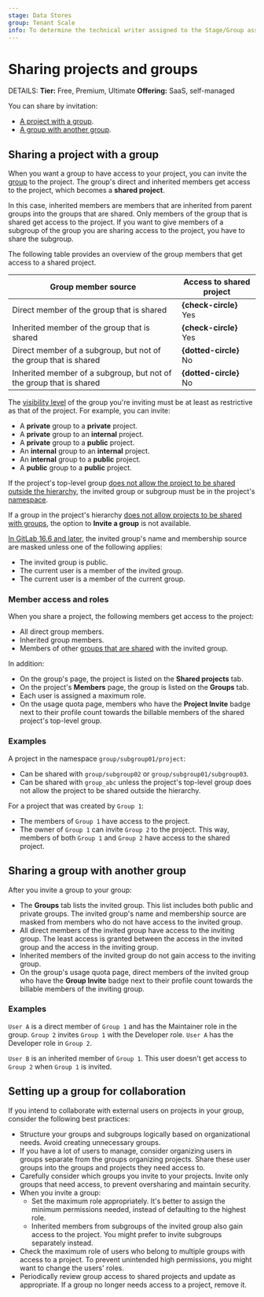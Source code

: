 ```yaml
---
stage: Data Stores
group: Tenant Scale
info: To determine the technical writer assigned to the Stage/Group associated with this page, see https://handbook.gitlab.com/handbook/product/ux/technical-writing/#assignments
---
```


# Sharing projects and groups

DETAILS:
**Tier:** Free, Premium, Ultimate
**Offering:** SaaS, self-managed

You can share by invitation:

- [A project with a group](share_project_with_groups.md).
- [A group with another group](../../group/manage.md#share-a-group-with-another-group).

## Sharing a project with a group

When you want a group to have access to your project,
you can invite the [group](../../group/index.md) to the project.
The group's direct and inherited members get access to the project, which becomes a **shared project**.

In this case, inherited members are members that are inherited from parent groups into the groups that are shared.
Only members of the group that is shared get access to the project.
If you want to give members of a subgroup of the group you are sharing access to the project, you have to share the subgroup.

The following table provides an overview of the group members that get access to a shared project.

| Group member source                                                 | Access to shared project |
|---------------------------------------------------------------------|--------------------------|
| Direct member of the group that is shared                           | **{check-circle}** Yes   |
| Inherited member of the group that is shared                        | **{check-circle}** Yes   |
| Direct member of a subgroup, but not of the group that is shared    | **{dotted-circle}** No   |
| Inherited member of a subgroup, but not of the group that is shared | **{dotted-circle}** No   |

The [visibility level](../../public_access.md) of the group you're inviting must be at least as restrictive as that of the project.
For example, you can invite:

- A **private** group to a **private** project.
- A **private** group to an **internal** project.
- A **private** group to a **public** project.
- An **internal** group to an **internal** project.
- An **internal** group to a **public** project.
- A **public** group to a **public** project.

If the project's top-level group [does not allow the project to be shared outside the hierarchy](../../group/access_and_permissions.md#prevent-group-sharing-outside-the-group-hierarchy), the invited group or subgroup must be in the project's [namespace](../../namespace/index.md).

If a group in the project's hierarchy [does not allow projects to be shared with groups](../../group/access_and_permissions.md#prevent-a-project-from-being-shared-with-groups), the option to **Invite a group** is not available.

[In GitLab 16.6 and later](https://gitlab.com/gitlab-org/gitlab/-/merge_requests/134623),
the invited group's name and membership source are masked unless one of the following applies:

- The invited group is public.
- The current user is a member of the invited group.
- The current user is a member of the current group.

### Member access and roles

When you share a project, the following members get access to the project:

- All direct group members.
- Inherited group members.
- Members of other [groups that are shared](../../group/manage.md#share-a-group-with-another-group) with the invited group.

In addition:

- On the group's page, the project is listed on the **Shared projects** tab.
- On the project's **Members** page, the group is listed on the **Groups** tab.
- Each user is assigned a maximum role.
- On the usage quota page, members who have the **Project Invite** badge next to their profile count towards the billable members of the shared project's top-level group.

### Examples

A project in the namespace `group/subgroup01/project`:

- Can be shared with `group/subgroup02` or `group/subgroup01/subgroup03`.
- Can be shared with `group_abc` unless the project's top-level group does not allow the project to be shared outside the hierarchy.

For a project that was created by `Group 1`:

- The members of `Group 1` have access to the project.
- The owner of `Group 1` can invite `Group 2` to the project.
  This way, members of both `Group 1` and `Group 2` have access to the shared project.

## Sharing a group with another group

After you invite a group to your group:

- The **Groups** tab lists the invited group. This list includes both public and private groups. The invited group's name and membership source are masked from members who do not have access to the invited group.
- All direct members of the invited group have access to the inviting group.
  The least access is granted between the access in the invited group and the access in the inviting group.
- Inherited members of the invited group do not gain access to the inviting group.
- On the group's usage quota page, direct members of the invited group who have the **Group Invite** badge
  next to their profile count towards the billable members of the inviting group.

### Examples

`User A` is a direct member of `Group 1` and has the Maintainer role in the group.
`Group 2` invites `Group 1` with the Developer role.
`User A` has the Developer role in `Group 2`.

`User B` is an inherited member of `Group 1`. This user doesn't get access to `Group 2` when `Group 1` is invited.

## Setting up a group for collaboration

If you intend to collaborate with external users on projects in your group, consider the following best practices:

- Structure your groups and subgroups logically based on organizational needs. Avoid creating unnecessary groups.
- If you have a lot of users to manage, consider organizing users in groups separate from the groups organizing projects. Share these user groups into the groups and projects they need access to.
- Carefully consider which groups you invite to your projects. Invite only groups that need access, to prevent oversharing and maintain security.
- When you invite a group:
  - Set the maximum role appropriately. It's better to assign the minimum permissions needed, instead of defaulting to the highest role.
  - Inherited members from subgroups of the invited group also gain access to the project. You might prefer to invite subgroups separately instead.
- Check the maximum role of users who belong to multiple groups with access to a project. To prevent unintended high permissions, you might want to change the users' roles.
- Periodically review group access to shared projects and update as appropriate. If a group no longer needs access to a project, remove it.

